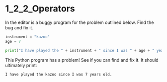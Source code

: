 # 1_2_2_Operators 

In the editor is a buggy program for the problem outlined below. Find the bug and fix it.

```python
instrument = "kazoo"
age = 7

print("I have played the " + instrument + " since I was " + age + " years old.")
```

This Python program has a problem! See if you can find and fix it. It should ultimately print:
```
I have played the kazoo since I was 7 years old.
```